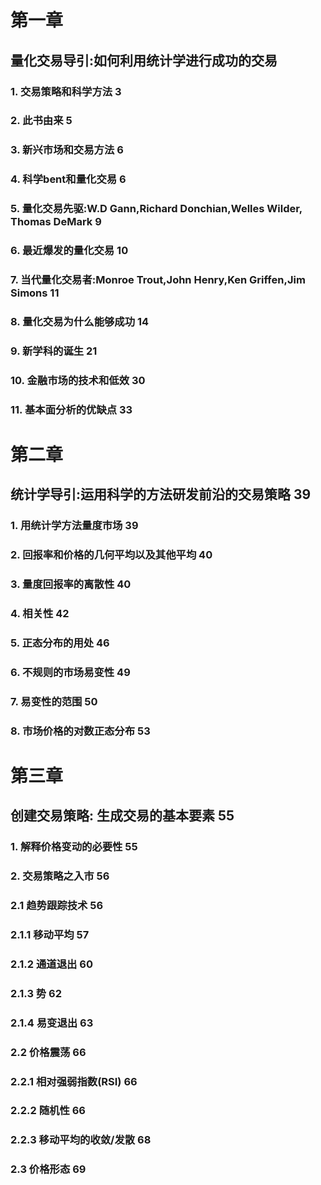 # 第一章 
## 量化交易导引:如何利用统计学进行成功的交易
### 1. 交易策略和科学方法 3
### 2. 此书由来 5
### 3. 新兴市场和交易方法 6
### 4. 科学bent和量化交易 6
### 5. 量化交易先驱:W.D Gann,Richard Donchian,Welles Wilder, Thomas DeMark 9
### 6. 最近爆发的量化交易 10
### 7. 当代量化交易者:Monroe Trout,John Henry,Ken Griffen,Jim Simons 11
### 8. 量化交易为什么能够成功 14
### 9. 新学科的诞生 21
### 10. 金融市场的技术和低效 30
### 11. 基本面分析的优缺点 33

# 第二章
## 统计学导引:运用科学的方法研发前沿的交易策略 39
### 1. 用统计学方法量度市场 39
### 2. 回报率和价格的几何平均以及其他平均 40
### 3. 量度回报率的离散性 40
### 4. 相关性 42
### 5. 正态分布的用处 46
### 6. 不规则的市场易变性 49
### 7. 易变性的范围 50
### 8. 市场价格的对数正态分布 53
# 第三章
## 创建交易策略: 生成交易的基本要素 55
### 1. 解释价格变动的必要性 55
### 2. 交易策略之入市 56
### 2.1 趋势跟踪技术 56
### 2.1.1 移动平均 57
### 2.1.2 通道退出 60
### 2.1.3 势 62
### 2.1.4 易变退出 63
### 2.2 价格震荡 66
### 2.2.1 相对强弱指数(RSI) 66
### 2.2.2 随机性 66
### 2.2.3 移动平均的收敛/发散 68
### 2.3 价格形态 69

